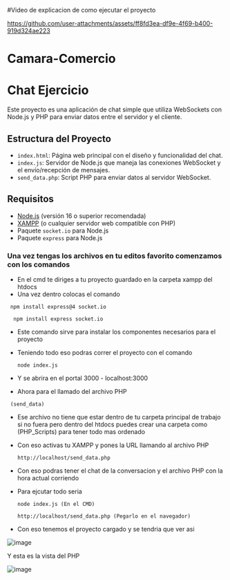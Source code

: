 #Video de explicacion de como ejecutar el proyecto 

https://github.com/user-attachments/assets/ff8fd3ea-df9e-4f69-b400-919d324ae223

# Camara-Comercio
# Chat Ejercicio

Este proyecto es una aplicación de chat simple que utiliza WebSockets con Node.js y PHP para enviar datos entre el servidor y el cliente.

## Estructura del Proyecto

- `index.html`: Página web principal con el diseño y funcionalidad del chat.
- `index.js`: Servidor de Node.js que maneja las conexiones WebSocket y el envío/recepción de mensajes.
- `send_data.php`: Script PHP para enviar datos al servidor WebSocket.

## Requisitos

- [Node.js](https://nodejs.org/) (versión 16 o superior recomendada)
- [XAMPP](https://www.apachefriends.org/index.html) (o cualquier servidor web compatible con PHP)
- Paquete `socket.io` para Node.js
- Paquete `express` para Node.js

### Una vez tengas los archivos en tu editos favorito comenzamos con los comandos 
- En el cmd te diriges a tu proyecto guardado en la carpeta xampp del htdocs
- Una vez dentro colocas el comando
  
 ` npm install express@4 socket.io`
  
`  npm install express socket.io`
  
- Este comando sirve para instalar los componentes necesarios para el proyecto
- Teniendo todo eso podras correr el proyecto con el comando
  
  `node index.js`
  
- Y se abrira en el portal 3000 - localhost:3000
- Ahora para el llamado del archivo PHP
  
 ` (send_data)`
  
- Ese archivo no tiene que estar dentro de tu carpeta principal de trabajo si no fuera pero dentro del htdocs
  puedes crear una carpeta como (PHP_Scripts) para tener todo mas ordenado 
- Con eso activas tu XAMPP y pones la URL llamando al archivo PHP
  
  `http://localhost/send_data.php`
  
- Con eso podras tener el chat de la conversacion y el archivo PHP con la hora actual corriendo
- Para ejcutar todo seria
  
  `node index.js (En el CMD)`
  
  `http://localhost/send_data.php (Pegarlo en el navegador)`

- Con eso tenemos el proyecto cargado y se tendria que ver asi 

![image](https://github.com/user-attachments/assets/dbacf2f9-11ae-43cd-aa6f-9e77ed859aa9)

Y esta es la vista del PHP

![image](https://github.com/user-attachments/assets/e713dd0c-1ec6-4418-aee1-0caeceb3327e)


 
  
  
